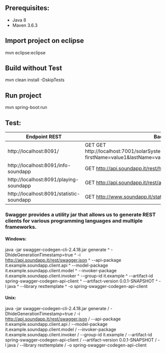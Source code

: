 
## Prerequisites:
 - Java 8
 - Maven 3.6.3

## Import project on eclipse
mvn eclipse:eclipse

## Build without Test
mvn clean install -DskipTests

## Run project
mvn spring-boot:run

## Test:

| Endpoint REST | Backend call | Body JSON | 
| --- | --- | --- |
| http://localhost:8091/ | GET GET http://localhost:7001/solarSystem/planets/Sole/moons/fakeMoonValue?firstName=value1&lastName=value2 | {"traceId":"123","clientName":"TEST"} | 
| http://localhost:8091/info-soundapp | GET http://api.soundapp.it/rest/hello/json | | 
| http://localhost:8091/playing-soundapp | GET http://api.soundapp.it/rest/app/song/playing | | 
| http://localhost:8091/statistic-soundapp | GET http://www.soundapp.it/stats | | 

### Swagger provides a utility jar that allows us to generate REST clients for various programming languages and multiple frameworks.

#### Windows:

java -jar swagger-codegen-cli-2.4.18.jar generate ^
  -DhideGenerationTimestamp=true ^
  -i http://api.soundapp.it/rest/swagger.json ^
  --api-package it.example.soundapp.client.api ^
  --model-package it.example.soundapp.client.model ^
  --invoker-package it.example.soundapp.client.invoker ^
  --group-id it.example ^
  --artifact-id spring-swagger-codegen-api-client ^
  --artifact-version 0.0.1-SNAPSHOT ^
  -l java ^
  --library resttemplate ^
  -o spring-swagger-codegen-api-client
  
#### Unix:

java -jar swagger-codegen-cli-2.4.18.jar generate /
  -DhideGenerationTimestamp=true /
  -i http://api.soundapp.it/rest/swagger.json /
  --api-package it.example.soundapp.client.api /
  --model-package it.example.soundapp.client.model /
  --invoker-package it.example.soundapp.client.invoker /
  --group-id it.example /
  --artifact-id spring-swagger-codegen-api-client /
  --artifact-version 0.0.1-SNAPSHOT /
  -l java /
  --library resttemplate /
  -o spring-swagger-codegen-api-client
